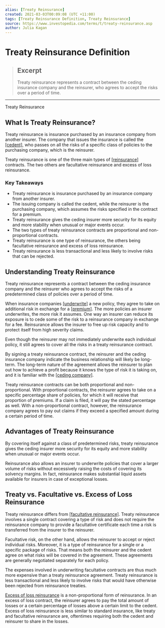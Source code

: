 ```yaml
---
alias: [Treaty Reinsurance]
created: 2021-03-03T00:09:08 (UTC +11:00)
tags: [Treaty Reinsurance Definition, Treaty Reinsurance]
source: https://www.investopedia.com/terms/t/treaty-reinsurance.asp
author: Julia Kagan
---
```


# Treaty Reinsurance Definition

> ## Excerpt
> Treaty reinsurance represents a contract between the ceding insurance company and the reinsurer, who agrees to accept the risks over a period of time.

---

Treaty Reinsurance
## What Is Treaty Reinsurance?

Treaty reinsurance is insurance purchased by an insurance company from another insurer. The company that issues the insurance is called the [[cedent]](https://www.investopedia.com/terms/c/cedent.asp), who passes on all the risks of a specific class of policies to the purchasing company, which is the reinsurer.

Treaty reinsurance is one of the three main types of [[reinsurance]](https://www.investopedia.com/terms/r/reinsurance.asp) contracts. The two others are facultative reinsurance and excess of loss reinsurance.

### Key Takeaways

-   Treaty reinsurance is insurance purchased by an insurance company from another insurer.
-   The issuing company is called the cedent, while the reinsurer is the purchasing company, which assumes the risks specified in the contract for a premium.
-   Treaty reinsurance gives the ceding insurer more security for its equity and more stability when unusual or major events occur.
-   The two types of treaty reinsurance contracts are proportional and non-proportional contracts.
-   Treaty reinsurance is one type of reinsurance, the others being facultative reinsurance and excess of loss reinsurance.
-   Treaty reinsurance is less transactional and less likely to involve risks that can be rejected.

## Understanding Treaty Reinsurance

Treaty reinsurance represents a contract between the ceding insurance company and the reinsurer who agrees to accept the risks of a predetermined class of policies over a period of time.

When insurance companies [[underwrite]](https://www.investopedia.com/terms/u/underwriting.asp) a new policy, they agree to take on additional risk in exchange for a [[premium]](https://www.investopedia.com/terms/i/insurance-premium.asp). The more policies an insurer underwrites, the more risk it assumes. One way an insurer can reduce its exposure is to cede some of the risk to a reinsurance company in exchange for a fee. Reinsurance allows the insurer to free up risk capacity and to protect itself from high severity claims.

Even though the reinsurer may not immediately underwrite each individual policy, it still agrees to cover all the risks in a treaty reinsurance contract.

By signing a treaty reinsurance contract, the reinsurer and the ceding insurance company indicate the business relationship will likely be long-term. The long-term nature of the agreement allows the reinsurer to plan out how to achieve a profit because it knows the type of risk it is taking on, and it is familiar with the [[ceding company]](https://www.investopedia.com/terms/c/ceding-company.asp).

Treaty reinsurance contracts can be both proportional and non-proportional. With proportional contracts, the reinsurer agrees to take on a specific percentage share of policies, for which it will receive that proportion of premiums. If a claim is filed, it will pay the stated percentage as well. With a non-proportional contract, however, the reinsurance company agrees to pay out claims if they exceed a specified amount during a certain period of time.

## Advantages of Treaty Reinsurance

By covering itself against a class of predetermined risks, treaty reinsurance gives the ceding insurer more security for its equity and more stability when unusual or major events occur.

Reinsurance also allows an insurer to underwrite policies that cover a larger volume of risks without excessively raising the costs of covering its solvency margins. In fact, reinsurance makes substantial liquid assets available for insurers in case of exceptional losses.

## Treaty vs. Facultative vs. Excess of Loss Reinsurance

Treaty reinsurance differs from [[facultative reinsurance]](https://www.investopedia.com/terms/f/facultative-reinsurance.asp). Treaty reinsurance involves a single contract covering a type of risk and does not require the reinsurance company to provide a facultative certificate each time a risk is transferred from the insurer to the reinsurer.

Facultative risk, on the other hand, allows the reinsurer to accept or reject individual risks. Moreover, it is a type of reinsurance for a single or a specific package of risks. That means both the reinsurer and the cedent agree on what risks will be covered in the agreement. These agreements are generally negotiated separately for each policy.

The expenses involved in underwriting facultative contracts are thus much more expensive than a treaty reinsurance agreement. Treaty reinsurance is less transactional and less likely to involve risks that would have otherwise been rejected from reinsurance treaties.

[Excess of loss reinsurance](https://www.investopedia.com/terms/e/excess-loss-reinsurance.asp) is a non-proportional form of reinsurance. In an excess of loss contract, the reinsurer agrees to pay the total amount of losses or a certain percentage of losses above a certain limit to the cedent. Excess of loss reinsurance is less similar to standard insurance, like treaty and facultative reinsurance are, oftentimes requiring both the cedent and reinsurer to share in the losses.
